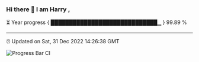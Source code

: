 ### Hi there 👋 I am Harry , 

⏳ Year progress { █████████████████████████████▁ } 99.89 %

---

⏰ Updated on Sat, 31 Dec 2022 14:26:38 GMT

![Progress Bar CI](https://github.com/duykhang68/duykhang68/workflows/Progress%20Bar%20CI/badge.svg)
